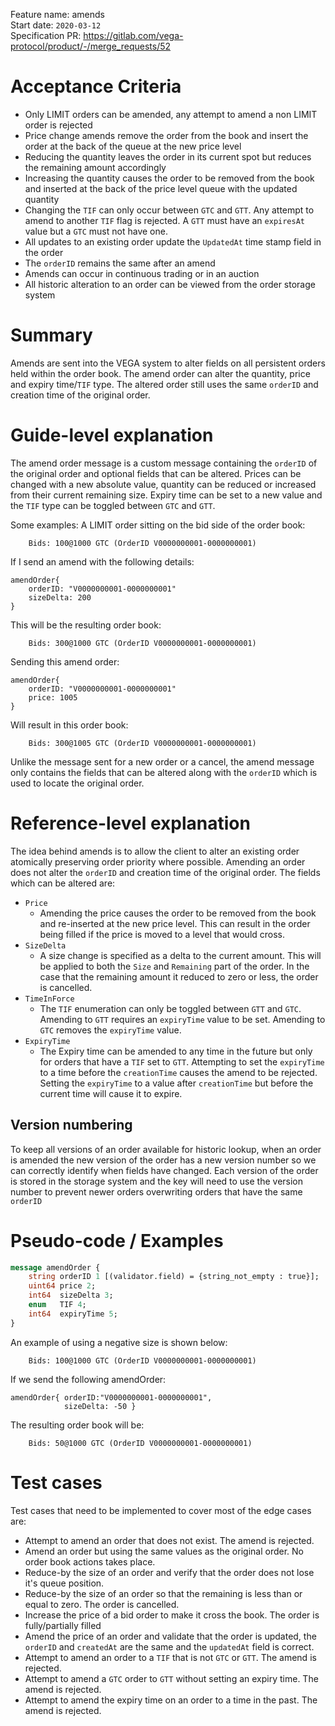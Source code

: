 Feature name: amends <br>
Start date: `2020-03-12` <br>
Specification PR: https://gitlab.com/vega-protocol/product/-/merge_requests/52 <br>

# Acceptance Criteria
- Only LIMIT orders can be amended, any attempt to amend a non LIMIT order is rejected
- Price change amends remove the order from the book and insert the order at the back of the queue at the new price level
- Reducing the quantity leaves the order in its current spot but reduces the remaining amount accordingly
- Increasing the quantity causes the order to be removed from the book and inserted at the back of the price level queue with the updated quantity
- Changing the `TIF` can only occur between `GTC` and `GTT`. Any attempt to amend to another `TIF` flag is rejected. A `GTT` must have an `expiresAt` value but a `GTC` must not have one.
- All updates to an existing order update the `UpdatedAt` time stamp field in the order
- The `orderID` remains the same after an amend
- Amends can occur in continuous trading or in an auction
- All historic alteration to an order can be viewed from the order storage system


# Summary
Amends are sent into the VEGA system to alter fields on all persistent orders held within the order book.
The amend order can alter the quantity, price and expiry time/`TIF` type. The altered order still uses the same `orderID` and creation time of the original order.


# Guide-level explanation
The amend order message is a custom message containing the `orderID` of the original order and optional fields that can be altered. Prices can be changed with a new absolute value, quantity can be reduced or increased from their current remaining size. Expiry time can be set to a new value and the `TIF` type can be toggled between `GTC` and `GTT`.

Some examples: 
A LIMIT order sitting on the bid side of the order book:
```
    Bids: 100@1000 GTC (OrderID V0000000001-0000000001)
```
If I send an amend with the following details:
```
amendOrder{
    orderID: "V0000000001-0000000001"
    sizeDelta: 200
}
```

This will be the resulting order book:
```
    Bids: 300@1000 GTC (OrderID V0000000001-0000000001)
```

Sending this amend order:
```
amendOrder{
    orderID: "V0000000001-0000000001"
    price: 1005
}
```

Will result in this order book:
```
    Bids: 300@1005 GTC (OrderID V0000000001-0000000001)
```

Unlike the message sent for a new order or a cancel, the amend message only contains the fields that can be altered along with the `orderID` which is used to locate the original order.


# Reference-level explanation
The idea behind amends is to allow the client to alter an existing order atomically preserving order priority where possible.
Amending an order does not alter the `orderID` and creation time of the original order.
The fields which can be altered are:
- `Price`
  * Amending the price causes the order to be removed from the book and re-inserted at the new price level. This can result in the order being filled if the price is moved to a level that would cross.
- `SizeDelta`
  * A size change is specified as a delta to the current amount. This will be applied to both the `Size` and `Remaining` part of the order. In the case that the remaining amount it reduced to zero or less, the order is cancelled.
- `TimeInForce`
  * The `TIF` enumeration can only be toggled between `GTT` and `GTC`. Amending to `GTT` requires an `expiryTime` value to be set. Amending to `GTC` removes the `expiryTime` value.
- `ExpiryTime`
  * The Expiry time can be amended to any time in the future but only for orders that have a `TIF` set to `GTT`. Attempting to set the `expiryTime` to a time before the `creationTime` causes the amend to be rejected. Setting the `expiryTime` to a value after `creationTime` but before the current time will cause it to expire.


## Version numbering
To keep all versions of an order available for historic lookup, when an order is amended the new version of the order has a new version number so we can correctly identify when fields have changed. Each version of the order is stored in the storage system and the key will need to use the version number to prevent newer orders overwriting orders that have the same `orderID`


# Pseudo-code / Examples
```proto
message amendOrder {
    string orderID 1 [(validator.field) = {string_not_empty : true}];
    uint64 price 2;   
    int64  sizeDelta 3;      
    enum   TIF 4;       
    int64  expiryTime 5; 
}
```
An example of using a negative size is shown below:
```
    Bids: 100@1000 GTC (OrderID V0000000001-0000000001)
```

If we send the following amendOrder:
```
amendOrder{ orderID:"V0000000001-0000000001",
            sizeDelta: -50 }
```

The resulting order book will be:
```
    Bids: 50@1000 GTC (OrderID V0000000001-0000000001)
```


# Test cases
Test cases that need to be implemented to cover most of the edge cases are:
- Attempt to amend an order that does not exist. The amend is rejected.
- Amend an order but using the same values as the original order. No order book actions takes place.
- Reduce-by the size of an order and verify that the order does not lose it's queue position.
- Reduce-by the size of an order so that the remaining is less than or equal to zero. The order is cancelled.
- Increase the price of a bid order to make it cross the book. The order is fully/partially filled
- Amend the price of an order and validate that the order is updated, the `orderID` and `createdAt` are the same and the `updatedAt` field is correct.
- Attempt to amend an order to a `TIF` that is not `GTC` or `GTT`. The amend is rejected.
- Attempt to amend a `GTC` order to `GTT` without setting an expiry time. The amend is rejected.
- Attempt to amend the expiry time on an order to a time in the past. The amend is rejected.
